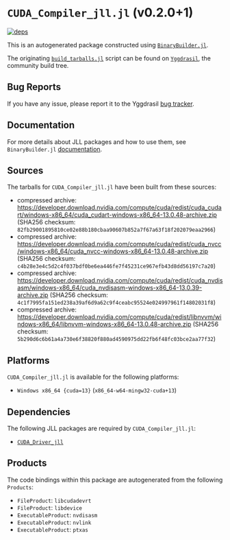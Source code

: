 # `CUDA_Compiler_jll.jl` (v0.2.0+1)

[![deps](https://juliahub.com/docs/CUDA_Compiler_jll/deps.svg)](https://juliahub.com/ui/Packages/General/CUDA_Compiler_jll/)

This is an autogenerated package constructed using [`BinaryBuilder.jl`](https://github.com/JuliaPackaging/BinaryBuilder.jl).

The originating [`build_tarballs.jl`](https://github.com/JuliaPackaging/Yggdrasil/blob/4c88a614901272e749a212b40aaf2fa69339ed28/C/CUDA/CUDA_Compiler/build_tarballs.jl) script can be found on [`Yggdrasil`](https://github.com/JuliaPackaging/Yggdrasil/), the community build tree.

## Bug Reports

If you have any issue, please report it to the Yggdrasil [bug tracker](https://github.com/JuliaPackaging/Yggdrasil/issues).

## Documentation

For more details about JLL packages and how to use them, see `BinaryBuilder.jl` [documentation](https://docs.binarybuilder.org/stable/jll/).

## Sources

The tarballs for `CUDA_Compiler_jll.jl` have been built from these sources:

* compressed archive: https://developer.download.nvidia.com/compute/cuda/redist/cuda_cudart/windows-x86_64/cuda_cudart-windows-x86_64-13.0.48-archive.zip (SHA256 checksum: `82fb29001895810ce02e88b180cbaa90607b852a7f67a63f18f202079eaa2966`)
* compressed archive: https://developer.download.nvidia.com/compute/cuda/redist/cuda_nvcc/windows-x86_64/cuda_nvcc-windows-x86_64-13.0.48-archive.zip (SHA256 checksum: `c4b28e3e4c5d2c4f037bdf0be6ea446fe7f45231ce967efb43d8dd56197c7a20`)
* compressed archive: https://developer.download.nvidia.com/compute/cuda/redist/cuda_nvdisasm/windows-x86_64/cuda_nvdisasm-windows-x86_64-13.0.39-archive.zip (SHA256 checksum: `4c1f7995fa151ed238a39af6d9a62c9f4ceabc95524e024997961f14802031f8`)
* compressed archive: https://developer.download.nvidia.com/compute/cuda/redist/libnvvm/windows-x86_64/libnvvm-windows-x86_64-13.0.48-archive.zip (SHA256 checksum: `5b290d6c6b61a4a730e6f38820f880ad4590975dd22fb6f48fc03bce2aa77f32`)

## Platforms

`CUDA_Compiler_jll.jl` is available for the following platforms:

* `Windows x86_64 {cuda=13}` (`x86_64-w64-mingw32-cuda+13`)

## Dependencies

The following JLL packages are required by `CUDA_Compiler_jll.jl`:

* [`CUDA_Driver_jll`](https://github.com/JuliaBinaryWrappers/CUDA_Driver_jll.jl)

## Products

The code bindings within this package are autogenerated from the following `Products`:

* `FileProduct`: `libcudadevrt`
* `FileProduct`: `libdevice`
* `ExecutableProduct`: `nvdisasm`
* `ExecutableProduct`: `nvlink`
* `ExecutableProduct`: `ptxas`
